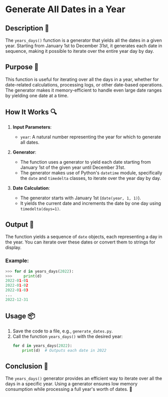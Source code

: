 # Generate All Dates in a Year

## Description 📝

The `years_days()` function is a generator that yields all the dates in a given year.
Starting from January 1st to December 31st, it generates each date in sequence, making it possible to iterate over the entire year day by day.

## Purpose 🎯

This function is useful for iterating over all the days in a year, whether for date-related calculations, processing logs, or other date-based operations.
The generator makes it memory-efficient to handle even large date ranges by yielding one date at a time.

## How It Works 🔍

1. **Input Parameters**:
    - `year`: A natural number representing the year for which to generate all dates.
2. **Generator**:

    - The function uses a generator to yield each date starting from January 1st of the given year until December 31st.
    - The generator makes use of Python's `datetime` module, specifically the `date` and `timedelta` classes, to iterate over the year day by day.

3. **Date Calculation**:
    - The generator starts with January 1st (`date(year, 1, 1)`).
    - It yields the current date and increments the date by one day using `timedelta(days=1)`.

## Output 📜

The function yields a sequence of `date` objects, each representing a day in the year. You can iterate over these dates or convert them to strings for display.

### Example:

```python
>>> for d in years_days(2022):
>>>     print(d)
2022-01-01
2022-01-02
2022-01-03
...
2022-12-31
```

## Usage 📦

1. Save the code to a file, e.g., `generate_dates.py`.
2. Call the function `years_days()` with the desired year:
    ```python
    for d in years_days(2022):
        print(d)  # Outputs each date in 2022
    ```

## Conclusion 🚀

The `years_days()` generator provides an efficient way to iterate over all the days in a specific year.
Using a generator ensures low memory consumption while processing a full year's worth of dates. 🎉
